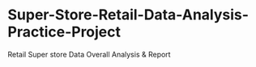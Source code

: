 # Super-Store-Retail-Data-Analysis-Practice-Project
Retail Super store Data Overall Analysis &amp; Report
